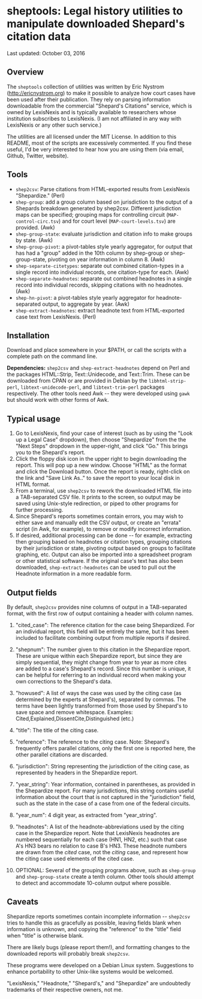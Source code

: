 # sheptools: Legal history utilities to manipulate downloaded Shepard's citation data

Last updated: October 03, 2016

## Overview

The `sheptools` collection of utilities was written by Eric Nystrom
(<http://ericnystrom.org>) to make it possible to analyze how court
cases have been used after their publication. They rely on parsing
information downloadable from the commercial "Shepard's Citations"
service, which is owned by LexisNexis and is typically available to
researchers whose institution subscribes to LexisNexis. (I am not
affiliated in any way with LexisNexis or any other such service.)

The utilities are all licensed under the MIT License. In addition to
this README, most of the scripts are excessively commented. If you
find these useful, I'd be very interested to hear how you are using
them (via email, Github, Twitter, website).

## Tools

- `shep2csv`: Parse citations from HTML-exported results from
  LexisNexis "Shepardize." (Perl)
- `shep-group`: add a group column based on jurisdiction to the output
  of a Shepards breakdown generated by shep2csv. Different
  jurisdiction maps can be specified; grouping maps for controlling
  circuit (`MAP-control-circ.tsv`) and for court level
  (`MAP-court-levels.tsv`) are provided. (Awk)
- `shep-group-state`: evaluate jurisdiction and citation info to make
  groups by state. (Awk)
- `shep-group-pivot`: a pivot-tables style yearly aggregator, for
  output that has had a "group" added in the 10th column by
  shep-group or shep-group-state, pivoting on year information in
  column 8. (Awk)
- `shep-separate-citetypes`: separate out combined citation-types in a
  single record into individual records, one citation-type for each. (Awk)
- `shep-separate-headnotes`: separate out combined headnotes in a
  single record into individual records, skipping citations with no
  headnotes. (Awk)
- `shep-hn-pivot`: a pivot-tables style yearly aggregator for
  headnote-separated output, to aggregate by year. (Awk)
- `shep-extract-headnotes`: extract headnote text from HTML-exported
  case text from LexisNexis. (Perl)

## Installation

Download and place somewhere in your $PATH, or call the scripts with a
complete path on the command line.

**Dependencies:** `shep2csv` and `shep-extract-headnotes` depend on
Perl and the packages HTML::Strip, Text::Unidecode, and
Text::Trim. These can be downloaded from CPAN or are provided in
Debian by the `libhtml-strip-perl`, `libtext-unidecode-perl`, and
`libtext-trim-perl` packages respectively. The other tools need Awk --
they were developed using `gawk` but should work with other forms of
Awk.

## Typical usage

1. Go to LexisNexis, find your case of interest (such as by using the
   "Look up a Legal Case" dropdown), then choose "Shepardize" from the
   the "Next Steps" dropdown in the upper-right, and click "Go."  This
   brings you to the Shepard's report.
2. Click the floppy disk icon in the upper right to begin downloading
   the report. This will pop up a new window.  Choose "HTML" as the
   format and click the Download button. Once the report is ready,
   right-click on the link and "Save Link As.." to save the report to
   your local disk in HTML format.
3. From a terminal, use `shep2csv` to rework the downloaded HTML file
   into a TAB-separated CSV file. It prints to the screen, so output
   may be saved using Unix-style redirection, or piped to other
   programs for further processing.
4. Since Shepard's reports sometimes contain errors, you may wish
   to either save and manually edit the CSV output, or create an
   "errata" script (in Awk, for example), to remove or modify
   incorrect information.
5. If desired, additional processing can be done -- for example,
   extracting then grouping based on headnotes or citation types,
   grouping citations by their jurisdiction or state, pivoting output
   based on groups to facilitate graphing, etc. Output can also be
   imported into a spreadsheet program or other statistical
   software. If the original case's text has also been downloaded,
   `shep-extract-headnotes` can be used to pull out the Headnote
   information in a more readable form.

## Output fields

By default, `shep2csv` provides nine columns of output in a
TAB-separated format, with the first row of output containing a header
with column names.

1. "cited\_case": The reference citation for the case being
   Shepardized. For an individual report, this field will be entirely
   the same, but it has been included to facilitate combining output
   from multiple reports if desired.

2. "shepnum": The number given to this citation in the Shepardize
   report. These are unique within each Shepardize report, but since
   they are simply sequential, they might change from year to year as
   more cites are added to a case's Shepard's record. Since this
   number is unique, it can be helpful for referring to an individual
   record when making your own corrections to the Shepard's data.
   
3. "howused": A list of ways the case was used by the citing case (as
   determined by the experts at Shepard's), separated by commas. The
   terms have been lightly transformed from those used by Shepard's to
   save space and remove whitespace.  Examples:
   Cited,Explained,DissentCite,Distinguished (etc.)
   
4. "title": The title of the citing case.
   
5. "reference": The reference to the citing case. Note: Shepard's
   frequently offers parallel citations, only the first one is
   reported here, the other parallel citations are discarded.

6. "jurisdiction": String representing the jurisdiction of the citing
   case, as represented by headers in the Shepardize report.

7. "year\_string": Year information, contained in parentheses, as
   provided in the Shepardize report. For many jurisdictions, this
   string contains useful information about the court that is not
   captured in the "jurisdiction" field, such as the state in the case
   of a case from one of the federal circuits.

8. "year\_num": 4 digit year, as extracted from "year_string".

9. "headnotes": A list of the headnote-abbreviations used by the
   citing case in the Shepardize report. Note that LexisNexis
   headnotes are numbered sequentially for each case (HN1, HN2, etc.)
   such that case A's HN3 bears no relation to case B's HN3. These
   headnote numbers are drawn from the *cited* case, not the *citing*
   case, and represent how the citing case used elements of the cited
   case. 

10. OPTIONAL: Several of the grouping programs above, such as
    `shep-group` and `shep-group-state` create a tenth column. Other
    tools should attempt to detect and accommodate 10-column output
    where possible.

## Caveats

Shepardize reports sometimes contain incomplete information --
`shep2csv` tries to handle this as gracefully as possible, leaving
fields blank when information is unknown, and copying the "reference"
to the "title" field when "title" is otherwise blank.

There are likely bugs (please report them!), and formatting changes to
the downloaded reports will probably break `shep2csv`. 

These programs were developed on a Debian Linux system. Suggestions to
enhance portability to other Unix-like systems would be welcomed.

"LexisNexis," "Headnote," "Shepard's," and "Shepardize" are
undoubtedly trademarks of their respective owners, not me.
